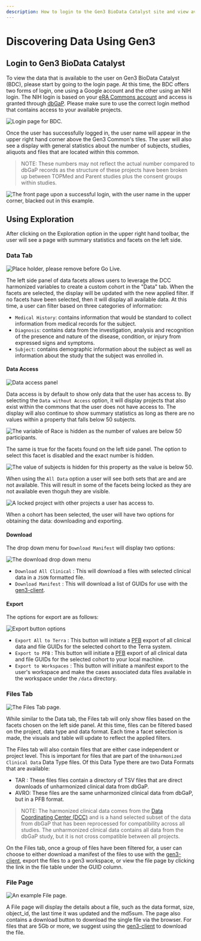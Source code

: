 ```yaml
---
description: How to login to the Gen3 BioData Catalyst site and view available data.
---
```


# Discovering Data Using Gen3

## Login to Gen3 BioData Catalyst

To view the data that is available to the user on Gen3 BioData Catalyst \(BDC\), please start by going to the login page. At this time, the BDC offers two forms of login, one using a Google account and the other using an NIH login. The NIH login is based on your [eRA Commons account](https://public.era.nih.gov/commons/public/login.do) and access is granted through [dbGaP](https://dbgap.ncbi.nlm.nih.gov/aa/wga.cgi). Please make sure to use the correct login method that contains access to your available projects.

![Login page for BDC.](../.gitbook/assets/image%20%2810%29.png)

Once the user has successfully logged in, the user name will appear in the upper right hand corner above the Gen3 Common's tiles. The user will also see a display with general statistics about the number of subjects, studies, aliquots and files that are located within this common. 

> NOTE: These numbers may not reflect the actual number compared to dbGaP records as the structure of these projects have been broken up between TOPMed and Parent studies plus the consent groups within studies.

![The front page upon a successful login, with the user name in the upper corner, blacked out in this example.](../.gitbook/assets/screenshot_2020-01-17-https-gen3-datastage-io.png)

## Using Exploration

After clicking on the Exploration option in the upper right hand toolbar, the user will see a page with summary statistics and facets on the left side.

### Data Tab

![Place holder, please remove before Go Live.](../.gitbook/assets/image%20%286%29.png)

The left side panel of data facets allows users to leverage the DCC harmonized variables to create a custom cohort in the "Data" tab. When the facets are selected, the display will be updated with the new applied filter. If no facets have been selected, then it will display all available data. At this time, a user can filter based on three categories of information:

* `Medical History`: contains information that would be standard to collect information from medical records for the subject.
* `Diagnosis`: contains data from the investigation, analysis and recognition of the presence and nature of the disease, condition, or injury from expressed signs and symptoms.
* `Subject`: contains demographic information about the subject as well as information about the study that the subject was enrolled in.

#### Data Access

![Data access panel](../.gitbook/assets/image%20%289%29.png)

Data access is by default to show only data that the user has access to. By selecting the `Data without Access` option, it will display projects that also exist within the commons that the user does not have access to. The display will also continue to show summary statistics as long as there are no values within a property that falls below 50 subjects.

![The variable of Race is hidden as the number of values are below 50 participants.](../.gitbook/assets/image%20%288%29.png)

The same is true for the facets found on the left side panel. The option to select this facet is disabled and the exact number is hidden.

![The value of subjects is hidden for this property as the value is below 50.](../.gitbook/assets/image%20%2811%29.png)

When using the `All Data` option a user will see both sets that are and are not available. This will result in some of the facets being locked as they are not available even thoguh they are visible.

![A locked project with other projects a user has access to.](../.gitbook/assets/image%20%2812%29.png)

When a cohort has been selected, the user will have two options for obtaining the data: downloading and exporting.

#### Download

The drop down menu for `Download Manifest` will display two options:

![The download drop down menu](../.gitbook/assets/image%20%284%29.png)

* `Download All Clinical` : This will download a files with selected clinical data in a `JSON` formatted file.
* `Download Manifest` : This will download a list of GUIDs for use with the [gen3-client](https://gen3.org/resources/user/gen3-client/).

#### Export

The options for export are as follows:

![Export button options](../.gitbook/assets/image%20%285%29.png)

* `Export All to Terra` :  This button will initiate a [PFB](https://github.com/uc-cdis/pypfb) export of all clinical data and file GUIDs for the selected cohort to the Terra system.
* `Export to PFB` : This button will initiate a [PFB](https://github.com/uc-cdis/pypfb) export of all clinical data and file GUIDs for the selected cohort to your local machine.
* `Export to Workspaces` : This button will initiate a manifest export to the user's workspace and make the cases associated data files available in the workspace under the `/data` directory.

### Files Tab

![The Files Tab page.](../.gitbook/assets/image%20%281%29.png)

While similar to the Data tab, the Files tab will only show files based on the facets chosen on the left side panel. At this time, files can be filtered based on the project, data type and data format. Each time a facet selection is made, the visuals and table will update to reflect the applied filters.

The Files tab will also contain files that are either case independent or project level. This is important for files that are part of the `Unharmonized Clinical Data` Data Type files. Of this Data Type there are two Data Formats that are available:

* TAR : These files files contain a directory of TSV files that are direct downloads of unharmonized clinical data from dbGaP.
* AVRO: These files are the same unharmonized clinical data from dbGaP, but in a PFB format.

> NOTE: The harmonized clinical data comes from the [Data Coordinating Center \(DCC\)](https://www.nhlbiwgs.org/group/dcc) and is a hand selected subset of the data from dbGaP that has been reprocessed for compatibility across all studies. The unharmonized clinical data contains all data from the dbGaP study, but it is not cross compatible between all projects.

On the Files tab, once a group of files have been filtered for, a user can choose to either download a manifest of the files to use with the [gen3-client](https://gen3.org/resources/user/gen3-client/), export the files to a gen3 workspace, or view the file page by clicking the link in the file table under the GUID column.

### File Page

![An example File page.](../.gitbook/assets/image%20%283%29.png)

A File page will display the details about a file, such as the data format, size, object\_id, the last time it was updated and the md5sum. The page also contains a download button to download the single file via the browser. For files that are 5Gb or more, we suggest using the [gen3-client](https://gen3.org/resources/user/gen3-client/) to download the file.

